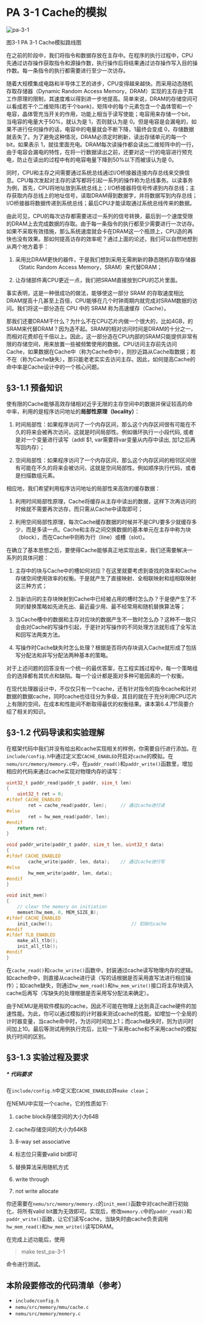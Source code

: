 # PA 3-1 Cache的模拟

![pa-3-1](pa-3-1.png)

图3-1 PA 3-1 Cache模拟路线图


在之前的阶段中，我们将指令和数据存放在主存中。在程序的执行过程中，CPU先通过访存操作获取指令和源操作数，执行操作后将结果通过访存操作写入目的操作数。每一条指令的执行都需要进行至少一次访存。

随着大规模集成电路和半导体工艺的进步，CPU变得越来越快。而采用动态随机存取存储器（Dynamic Random Access Memory，DRAM）实现的主存由于其工作原理的限制，其速度难以得到进一步地提高。简单来说，DRAM的存储空间可以看成若干个二维矩阵(若干个bank)，矩阵中的每个元素包含一个晶体管和一个电容，晶体管充当开关的作用，功能上相当于读写使能；电容用来存储一个bit，当电容的电量大于50%，就认为是 1，否则就认为是 0。但是电容是会漏电的，如果不进行任何操作的话，电容中的电量就会不断下降，1最终会变成 0，存储数据就丢失了。为了避免这种情况，DRAM必须定时刷新，读出存储单元的每一个bit，如果表示 1，就往里面充电。DRAM每次读操作都会读出二维矩阵中的一行，由于电容会漏电的特性，在将一行数据读出之前，还要对这一行的电容进行预充电，防止在读出的过程中有的电容电量下降到50%以下而被误认为是 0。

同时，CPU和主存之间需要通过系统总线通过I/O桥接器连接内存总线来交换信息。CPU每次发起对主存的读写都将引起一系列的操作称为总线事务。以读事务为例，首先，CPU将地址放到系统总线上；I/O桥接器将信号传递到内存总线；主存获取内存总线上的地址信号，读取DRAM得到数据字，并将数据写到内存总线；I/O桥接器将数据传递到系统总线；最后CPU才能读取通过系统总线传来的数据。

由此可见，CPU的每次访存都需要进过一系列的信号转换，最后到一个速度受限的DRAM上去完成数据的存取。由于每一条指令的执行都至少需要进行一次访存。如果不采取有效措施，那么系统速度就会卡在DRAM这一个瓶颈上，CPU造的再快也没有效果。那如何提高访存的效率呢？通过上面的论述，我们可以自然地想到从两个地方着手：

1. 采用比DRAM更快的器件，于是我们想到采用无需刷新的静态随机存取存储器（Static Random Access Memory，SRAM）来代替DRAM；

2. 让存储部件离CPU更近一点，我们把SRAM直接放到CPU的芯片里面。

事实表明，这是一种很成功的做法，能够使这一部分 SRAM 的存取速度相比DRAM提高十几甚至上百倍，CPU能够在几个时钟周期内就完成对SRAM数据的访问。我们将这一部分造在 CPU 中的 SRAM 称为高速缓存（Cache）。

那我们还要DRAM干什么？为什么不在CPU芯片内做一个很大的，比如4GB，的SRAM来代替DRAM？因为造不起。SRAM的相对访问时间是DRAM的十分之一，而相对花费却在千倍以上。因此，这一部分造在CPU内部的SRAM只能提供非常有限的存储空间，用来放置一些被频繁使用的数据。CPU访问主存前先访问Cache，如果数据在Cache中（称为Cache命中），则抄近路从Cache取数据；若不在（称为Cache缺失），那只能老老实实去访问主存。因此，如何提高Cache的命中率是Cache设计中的一个核心问题。

## §3-1.1 预备知识

使有限的Cache能够高效存储相对近乎无限的主存空间中的数据并保证较高的命中率，利用的是程序访问地址的**局部性原理（locality）**：

1. 时间局部性：如果程序访问了一个内存区间，那么这个内存区间很有可能在不久的将来会被再次访问，这就是时间局部性。例如循环执行一小段代码, 或者是对一个变量进行读写（addl $1, var需要将var变量从内存中读出, 加1之后再写回内存）；

2. 空间局部性：如果程序访问了一个内存区间，那么这个内存区间的相邻区间很有可能在不久的将来会被访问，这就是空间局部性。例如顺序执行代码，或者是扫描数组元素。

相应地，我们希望利用程序访问地址的局部性来高效的缓存数据：

1. 利用时间局部性原理，Cache将缓存从主存中读出的数据，这样下次再访问的时候就不需要再次访存，而只需从Cache中读取即可；

2. 利用空间局部性原理，每次Cache缓存数据的时候并不是CPU要多少就缓存多少，而是多读一点。Cache和主存之间交换数据的基本单元在主存中称为块（block），而在Cache中则称为行（line）或槽（slot）。

在确立了基本思想之后，要使得Cache能够真正地实现出来，我们还需要解决一系列的具体问题：

1. 主存中的块与Cache中的槽如何对应？在这里就要考虑到查找的效率和Cache存储空间使用效率的权衡。于是就产生了直接映射、全相联映射和组相联映射这三种方式；

2. 当新访问的主存块映射到Cache中已经被占用的槽时怎么办？于是便产生了不同的替换策略如先进先出、最近最少用、最不经常用和随机替换算法等；

3. 当Cache槽中的数据和主存对应块的数据产生不一致时怎么办？这种不一致只会由对Cache的写操作引起，于是针对写操作的不同处理方法就形成了全写法和回写法两类方法。

4. 写操作时Cache缺失时怎么处理？根据是否将内存块调入Cache就形成了包括写分配法和非写分配法两种基本的策略。

对于上述问题的回答没有一个统一的最优答案，在工程实践过程中，每一个策略组合的选择都有其优点和缺陷。每一个设计都是面对多种可能因素的一个权衡。

在现代处理器设计中，不仅仅只有一个cache，还有针对指令的指令cache和针对数据的数据cache，同时cache也往往分为多级，其目的就在于充分利用CPU芯片上有限的空间，在成本和性能间不断取得最优的权衡结果。课本第6.4.7节简要介绍了相关的知识。

## §3-1.2 代码导读和实验理解

在框架代码中我们并没有给出和cache实现相关的样例，你需要自行进行添加。在`include/config.h`中通过定义宏`CACHE_ENABLED`开启对`cache`的模拟。在`nemu/src/memory/memory.c`中，在`paddr_read()`和`paddr_write()`函数里，增加相应的代码来通过cache实现对物理内存的读写：

```c
uint32_t paddr_read(paddr_t paddr, size_t len) 
{
	uint32_t ret = 0;
#ifdef CACHE_ENABLED
		ret = cache_read(paddr, len);     // 通过cache进行读
#else
		ret = hw_mem_read(paddr, len);
#endif
	return ret;
}

void paddr_write(paddr_t paddr, size_t len, uint32_t data) 
{
#ifdef CACHE_ENABLED
		cache_write(paddr, len, data);    // 通过cache进行写
#else
		hw_mem_write(paddr, len, data);
#endif
}

void init_mem()
{
	// clear the memory on initiation
	memset(hw_mem, 0, MEM_SIZE_B);
#ifdef CACHE_ENABLED
	init_cache();                             // 初始化cache
#endif
#ifdef TLB_ENABLED
	make_all_tlb();
	init_all_tlb();
#endif
}

```

在`cache_read()`和`cache_write()`函数中，封装通过cache读写物理内存的逻辑。如cache命中，则直接从cache进行读（写的话根据是否采用直写法进行相应操作）；如cache缺失，则通过`hw_mem_read()`和`hw_mem_write()`接口将主存块调入cache后再写（写缺失的处理根据是否采用写分配法来确定）。

由于NEMU是用软件模拟的cache，因此不可能在物理上达到真正cache硬件的加速性能。为此，你可以通过模拟的计时器来测试cache的性能。如增加一个全局的计时器变量，当cache命中时，为访问时间加上1；而cache缺失时，则为访问时间加上10。最后等测试用例执行完后，比较一下采用cache和不采用cache的模拟执行时间的区别。

## §3-1.3 实验过程及要求

##### * 代码要求

在`include/config.h`中定义宏`CACHE_ENABLED`并`make clean`； 

在NEMU中实现一个cache，它的性质如下:

1. cache block存储空间的大小为64B

2. cache存储空间的大小为64KB

3. 8-way set associative

4. 标志位只需要valid bit即可

5. 替换算法采用随机方式

6. write through

7. not write allocate

你还需要在`nemu/src/memory/memory.c`的`init_mem()`函数中对cache进行初始化，将所有valid bit置为无效即可。实现后，修改`memory.c`中的`paddr_read()`和`paddr_write()`函数，让它们读写cache，当缺失时由cache负责调用`hw_mem_read()`和`hw_mem_write()`读写DRAM。

在完成上述功能后，使用

> make test_pa-3-1

命令进行测试。

## 本阶段要修改的代码清单（参考）

* `include/config.h`
* `nemu/src/memory/mmu/cache.c`
* `nemu/src/memory/memory.c`

